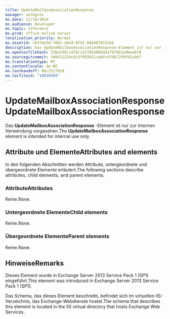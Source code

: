 ```yaml
---
title: UpdateMailboxAssociationResponse
manager: sethgros
ms.date: 11/16/2014
ms.audience: Developer
ms.topic: reference
ms.prod: office-online-server
localization_priority: Normal
ms.assetid: c037de3d-7881-4de4-8f52-68d4878155eb
description: Das UpdateMailboxAssociationResponse-Element ist nur zur internen Verwendung vorgesehen.
ms.openlocfilehash: f2be330ccd78c1e2765e0854d1f8f461e0bea8f8
ms.sourcegitcommit: 34041125dc8c5f993b21cebfc4f8b72f0fd2cb6f
ms.translationtype: MT
ms.contentlocale: de-DE
ms.lasthandoff: 06/25/2018
ms.locfileid: "19839394"
---
```

# <a name="updatemailboxassociationresponse"></a><span data-ttu-id="a6b82-103">UpdateMailboxAssociationResponse</span><span class="sxs-lookup"><span data-stu-id="a6b82-103">UpdateMailboxAssociationResponse</span></span>

<span data-ttu-id="a6b82-104">Das **UpdateMailboxAssociationResponse** -Element ist nur zur internen Verwendung vorgesehen.</span><span class="sxs-lookup"><span data-stu-id="a6b82-104">The **UpdateMailboxAssociationResponse** element is intended for internal use only.</span></span> 

## <a name="attributes-and-elements"></a><span data-ttu-id="a6b82-105">Attribute und Elemente</span><span class="sxs-lookup"><span data-stu-id="a6b82-105">Attributes and elements</span></span>

<span data-ttu-id="a6b82-106">In den folgenden Abschnitten werden Attribute, untergeordnete und übergeordnete Elemente erläutert.</span><span class="sxs-lookup"><span data-stu-id="a6b82-106">The following sections describe attributes, child elements, and parent elements.</span></span>
  
### <a name="attributes"></a><span data-ttu-id="a6b82-107">Attribute</span><span class="sxs-lookup"><span data-stu-id="a6b82-107">Attributes</span></span>

<span data-ttu-id="a6b82-108">Keine.</span><span class="sxs-lookup"><span data-stu-id="a6b82-108">None.</span></span>
  
### <a name="child-elements"></a><span data-ttu-id="a6b82-109">Untergeordnete Elemente</span><span class="sxs-lookup"><span data-stu-id="a6b82-109">Child elements</span></span>

<span data-ttu-id="a6b82-110">Keine.</span><span class="sxs-lookup"><span data-stu-id="a6b82-110">None.</span></span>
  
### <a name="parent-elements"></a><span data-ttu-id="a6b82-111">Übergeordnete Elemente</span><span class="sxs-lookup"><span data-stu-id="a6b82-111">Parent elements</span></span>

<span data-ttu-id="a6b82-112">Keine.</span><span class="sxs-lookup"><span data-stu-id="a6b82-112">None.</span></span>
  
## <a name="remarks"></a><span data-ttu-id="a6b82-113">Hinweise</span><span class="sxs-lookup"><span data-stu-id="a6b82-113">Remarks</span></span>

<span data-ttu-id="a6b82-114">Dieses Element wurde in Exchange Server 2013 Service Pack 1 (SP1) eingeführt.</span><span class="sxs-lookup"><span data-stu-id="a6b82-114">This element was introduced in Exchange Server 2013 Service Pack 1 (SP1).</span></span>
  
<span data-ttu-id="a6b82-115">Das Schema, das dieses Element beschreibt, befindet sich im virtuellen IIS-Verzeichnis, das Exchange-Webdienste hostet.</span><span class="sxs-lookup"><span data-stu-id="a6b82-115">The schema that describes this element is located in the IIS virtual directory that hosts Exchange Web Services.</span></span>
  

